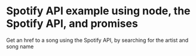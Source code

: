 # Spotify API example using node, the Spotify API, and promises
Get an href to a song using the Spotify API, by searching for the artist and song name
